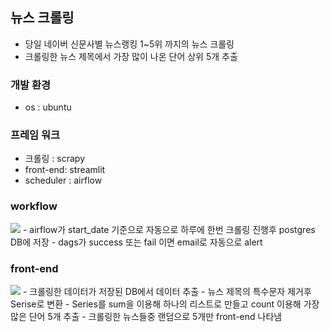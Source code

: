 ## 뉴스 크롤링

- 당일 네이버 신문사별 뉴스랭킹 1~5위 까지의 뉴스 크롤링
- 크롤링한 뉴스 제목에서 가장 많이 나온 단어 상위 5개 추출
### 개발 환경
  - os : ubuntu
### 프레임 워크
  - 크롤링 : scrapy
  - front-end: streamlit
  - scheduler : airflow
### workflow
  
  <img src="https://user-images.githubusercontent.com/107156650/228121747-1dc55848-1b7a-48ba-9e81-26ef7220a353.PNG">
  - airflow가 start_date 기준으로 자동으로 하루에 한번 크롤링 진행후 postgres DB에 저장
  - dags가 success 또는 fail 이면 email로 자동으로 alert

### front-end    
  
  <img src="https://user-images.githubusercontent.com/107156650/228020316-e4967f8a-6107-4386-9002-433f16df36eb.JPG">
  - 크롤링한 데이터가 저장된 DB에서 데이터 추출
  - 뉴스 제목의 특수문자 제거후 Serise로 변환
  - Series를 sum을 이용해 하나의 리스트로 만들고 count 이용해 가장 많은 단어 5개 추출
  - 크롤링한 뉴스들중 랜덤으로 5개만 front-end 나타냄